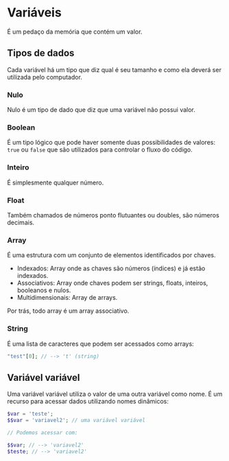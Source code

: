 # Variáveis

É um pedaço da memória que contém um valor.

## Tipos de dados

Cada variável há um tipo que diz qual é seu tamanho e como ela deverá ser utilizada pelo computador.

### Nulo

Nulo é um tipo de dado que diz que uma variável não possui valor.

### Boolean

É um tipo lógico que pode haver somente duas possibilidades de valores: `true` ou `false` que são utilizados para controlar o fluxo do código.

### Inteiro

É simplesmente qualquer número.

### Float

Também chamados de números ponto flutuantes ou doubles, são números decimais.

### Array

É uma estrutura com um conjunto de elementos identificados por chaves.

- Indexados: Array onde as chaves são números (índices) e já estão indexados.
- Associativos: Array onde chaves podem ser strings, floats, inteiros, booleanos e nulos.
- Multidimensionais: Array de arrays.

Por trás, todo array é um array associativo.

### String

É uma lista de caracteres que podem ser acessados como arrays:

```php
"test"[0]; // --> 't' (string)
```

## Variável variável

Uma variável variável utiliza o valor de uma outra variável como nome. É um recurso para acessar dados utilizando nomes dinâmicos:

```php
$var = 'teste';
$$var = 'variavel2'; // uma variável variável

// Podemos acessar com:

$$var; // --> 'variavel2'
$teste; // --> 'variavel2'

```
